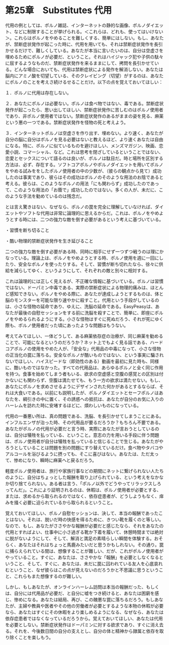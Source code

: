 # 第25章　Substitutes 代用

代用の例としては、ポルノ雑誌、インターネットの静的な画像、ポルノダイエット、などに制限することが挙げられる。＜これらは、どれも、使ってはいけない＞。これらはポルノをやめることを難しくする、簡単にはしない。もし、あなたが、禁断症状発作が起こった時に、代用を用いても、それは禁断症状発作を長引かせるだけで、難しくしている。あなたが本当に言いたいのは、自分は空虚さを埋めるためにポルノが必要だ、ということ。それはハイジャック犯や子供の駄々に屈するようなものだ、禁断症状発作を来るままにして、拷問を長引かせている。どんな場合においても、代用は禁断症状による発作を解消しない。あなたは脳内にアミノ酸を切望している、そのクレイビング（切望）がするのは、あなたにポルノのことを考えさ続けるせることだけ。以下の点を覚えておいてほしい：

１．ポルノに代用は存在しない。

２．あなたにポルノは必要ない。ポルノは食べ物ではない、毒である。禁断症状発作が起こったら、思い出してほしい、禁断症状発作に苦しむのはポルノ使用者であり、非ポルノ使用者ではない。禁断症状発作のあるがままの姿を見る、麻薬という悪の一つである。禁断症状発作を怪物の死と考えよう。

３．インターネットポルノは空虚さを作り出す、埋めない。より速く、あなたが自分の脳に自分はポルノを見る必要はないと教えるほど、より速くあなたは自由になる。特に、ポルノに似ているものを避けほしい、メンズマガジン、映画、恋愛小説、コマーシャル、など。これは思考を閉ざしているということではない、恋愛とセックスについて語るのは良いが、ポルノは駄目だ。時と場所を区別する方法は、必ず、存在する。ソフトコアポルノやポルノダイエットを用いてポルノをやめる試みををしたポルノ使用者の中の少数が、（彼らの観点から見て）成功したのは事実であり、彼らはその成功はポルノのそのような用法のお陰であると考える。彼らは、このようなポルノの用法「にも関わらず」成功したのであって、このような用法の「お蔭で」成功したのではない。多くの人が、未だに、このような手法を勧めているのは残念だ。

とは言え驚きはない、なぜなら、ポルノの罠を完全に理解していなければ、ダイエットやソフトな代用は非常に論理的に思えるからだ。これは、ポルノをやめようとする時には、二つの強力な敵を倒す必要があるという考えに基づいている。

・習慣を断ち切ること

・酷い物理的禁断症状発作を生き延びること

二つの強力な敵を倒す必要がある時、同時に相手にせず一つずつ戦うのは理にかなっている。理論上は、ポルノをやめようとする時、ポルノ使用を週に一回にしたり、安全なポルノを使ったりする。そして、習慣が断ち切れたなら、徐々に供給を減らしてゆく、というようにして、それぞれの敵と別々に相対する。

これは論理的には正しく見えるが、不正確な情報に基づいている。ポルノは習慣ではない、ドーパミン中毒である、実際の禁断症状による物理的痛みは、ほとんど感知できない。ポルノをやめる際に、あなたが達成しようとするものは、体と脳のモンスターを可能な限り速やかに殺すこと。代用という手段がしているのは、小さな怪物の延命であり、ゆえに、洗脳の延命である。EasyPeasyは、あなたが最後の自慰セッションをする前に洗脳を殺すことで、簡単に、即座にポルノをやめるられるようにする。小さな怪物はすぐに死ぬだろう、それが死にゆく際も、ポルノ使用者だった頃にあったような問題はもうない。

考えてみてほしい、一体どうして、ある麻薬依存症の治療が、同じ麻薬を勧めることで、可能になるというのだろうか？ネット上でもよく見る話である、ハードコアポルノの使用をやめた人が、「安全な」代用品の中毒になって、小さな怪物の正当化の罠に落ちる。安全なポルノが酷いものではない、という事実に騙されないでほしい、ハイスピードな（即効性のある）動画を最初に見た時も、同様に、酷いものではなかった。すべての代用品は、あらゆるポルノと全く同じ作用を持つ。食事を始めてしまう者もいる、欲求の空虚感と空腹の感覚との区別は付かないにも関わらず、空腹は満たせても、もう一方の欲求は満たせない。もし、あなたにポルノを求めさせるようにデザインされた何かがあるとするならば、それは大食いである。以前にも説明したが、ポルノダイエットとセーフポルノはあなたを、綱引きの中に置く、その誘惑への抵抗は、あなたが自分のお気に入りのハーレムを訪れた時に安堵するほどに、煩わしいものになっている。

代用の一番悪い所は、真の問題である、洗脳、を長引かせてしまうことにある。インフルエンザが治った時、その代用品が要るだろうか？もちろん不要である。あなたがポルノの代用が必要だと言う時、実際にあなたが言おうとしているのは、自分は犠牲を払っている、ということ。意志の力を用いる手段に伴う問題は、ポルノ使用者が自分は犠牲を払っていると信じることで生じる。あなたがやろうとしていることは問題を別の問題にすり替えているだけ。食べ物やタバコやアルコールを浴びるように摂っても、そこに喜びはない。あなたは、ただ太って、惨めになり、瞬時に麻薬へと戻るだろう。

軽度ポルノ使用者は、旅行や家族行事などの期間にネットに繋げられない人たちのように、自分はちょっとした報酬を取り上げられている、という考えをなかなか切り捨てられない。ある者は言う、「ポルノ以外でどうやってリラックスしろってんだ」。これにより証明されるのは、休暇は、ポルノ使用者が必要とする、または、求めるから取られるのではなく、依存症患者が、どうしようもなく、痒みを掻く必要に迫られているから取られるということ。

覚えておいてほしい、ポルノ自慰セッションは、決して、本当の報酬であったことはない。それは、脱いだ時の快感を得るために、きつい靴を履くのと等しい。なので、もし、あなたがささやかな報酬が必要だと感じたなら、それをあなたの代用とすればよい、仕事中に小さ過ぎる靴か下着を履いて、休憩時間までは絶対に脱がないようにして、そして、解消と満足の素晴らしい瞬間を体験する。おそらく、あなたはそれはちょっと馬鹿みたいだと思うかもしれない。その通り。罠に捕らえられている間は、想像することが難しい、だが、これがポルノ使用者がやっていること。すぐに、あなたは、ささやかな「報酬」を必要としなくなるということ、そして、すぐに、あなたは、未だに罠に囚われている友人を心底哀れむということ、なぜ彼らはこの点が見えないのだろうかと不思議に思うということ、これらもまた想像するのが難しい。

しかし、もしあなたが、オンラインハーレム訪問は本当の報酬だった、もしくは、自分には代用品が必要だ、と自分に嘘をつき続けると、あなたは困窮を感じ、惨めになる。あなたは結局、再び、この醜悪な罠に落ちるだろう。もしあなたが、主婦や教員や医者やその他の労働者が必要とするような本物の休暇が必要なら、あなたはすぐにその休暇をより楽しめるようになる、なぜなら、あなたは依存症患者ではなくなっているだろうから。覚えておいてほしい、あなたは代用を必要としない。禁断症状発作はドーパミンに対する欲求であり、すぐに消え去る。それを、今後数日間の自分の支えとし、自分の体と精神から隷属と依存を取り除くことを楽しもう。